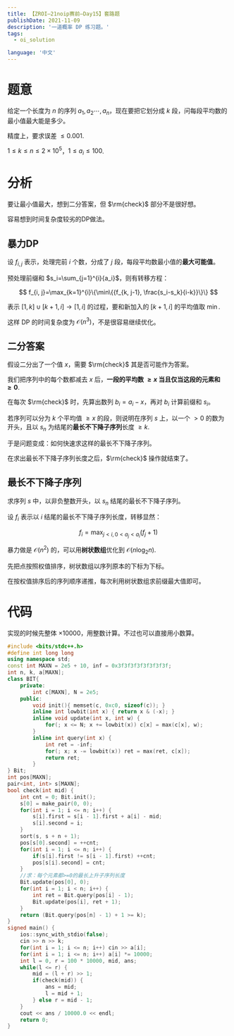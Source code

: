```yaml
---
title: 【ZROI–21noip赛前–Day15】套路题
publishDate: 2021-11-09
description: '一道概率 DP 练习题。'
tags:
  - oi_solution

language: '中文'
---
```


# 题意

给定一个长度为 $n$ 的序列 $a_1, a_2\cdots, a_n$，现在要把它划分成 $k$ 段，问每段平均数的最小值最大能是多少。

精度上，要求误差 $\leq 0.001$.

$1\leq k\leq n\leq 2\times 10^5$，$1\leq a_i\leq 100$.

# 分析

要让最小值最大，想到二分答案，但 $\rm{check}$ 部分不是很好想。

容易想到时间复杂度较劣的DP做法。

## 暴力DP

设 $f_{i, j}$ 表示，处理完前 $i$ 个数，分成了 $j$ 段，每段平均数最小值的**最大可能值**。

预处理前缀和 $s_i=\sum_{j=1}^{i}{a_i}$，则有转移方程：

$$
f_{i, j}=\max_{k=1}^{i}\{\min\{{f_{k, j-1}, \frac{s_i-s_k}{i-k}}\}\}
$$

表示 $[1, k]\cup[k+1, i] \rightarrow [1, i]$ 的过程，要和新加入的 $[k+1, i]$ 的平均值取 $\min$.

这样 DP 的时间复杂度为 $\mathcal{O}(n^3)$，不是很容易继续优化。

## 二分答案

假设二分出了一个值 $x$，需要 $\rm{check}$ 其是否可能作为答案。

我们把序列中的每个数都减去 $x$ 后，**一段的平均数 $\geq x$ 当且仅当这段的元素和 $\geq 0$**.

在每次 $\rm{check}$ 时，先算出数列 $b_i=a_i-x$，再对 $b_i$ 计算前缀和 $s_i$。

若序列可以分为 $k$ 个平均值 $\geq x$ 的段，则说明在序列 $s$ 上，以一个 $>0$ 的数为开头，且以 $s_n$ 为结尾的**最长不下降子序列**长度 $\geq k$.

于是问题变成：如何快速求这样的最长不下降子序列。

在求出最长不下降子序列长度之后，$\rm{check}$ 操作就结束了。

## 最长不下降子序列

求序列 $s$ 中，以非负整数开头，以 $s_n$ 结尾的最长不下降子序列。

设 $f_i$ 表示以 $i$ 结尾的最长不下降子序列长度，转移显然：

$$
f_i=\max_{j<i, 0<a_j<a_i}(f_j+1)
$$

暴力做是 $\mathcal{O}(n^2)$ 的，可以用**树状数组**优化到 $\mathcal{O}(n\log_2 n)$.

先把点按照权值排序，树状数组以序列原本的下标为下标。

在按权值排序后的序列顺序递推，每次利用树状数组求前缀最大值即可。

# 代码

实现的时候先整体 $\times 10000$，用整数计算。不过也可以直接用小数算。

```cpp
#include <bits/stdc++.h>
#define int long long
using namespace std;
const int MAXN = 2e5 + 10, inf = 0x3f3f3f3f3f3f3f3f;
int n, k, a[MAXN];
class BIT{
	private:
		int c[MAXN], N = 2e5;
	public:
		void init(){ memset(c, 0xc0, sizeof(c)); }
		inline int lowbit(int x) { return x & (-x); }
		inline void update(int x, int w) {
			for(; x <= N; x += lowbit(x)) c[x] = max(c[x], w);
		}
		inline int query(int x) {
			int ret = -inf;
			for(; x; x -= lowbit(x)) ret = max(ret, c[x]);
			return ret;
		}
} Bit;
int pos[MAXN];
pair<int, int> s[MAXN];
bool check(int mid) {
	int cnt = 0; Bit.init();
	s[0] = make_pair(0, 0);
	for(int i = 1; i <= n; i++) {
		s[i].first = s[i - 1].first + a[i] - mid;
		s[i].second = i;
	}
	sort(s, s + n + 1);
	pos[s[0].second] = ++cnt;
	for(int i = 1; i <= n; i++) {
		if(s[i].first != s[i - 1].first) ++cnt;
		pos[s[i].second] = cnt;
	}
	//求：每个元素都>=0的最长上升子序列长度
	Bit.update(pos[0], 0);
	for(int i = 1; i < n; i++) {
		int ret = Bit.query(pos[i] - 1);
		Bit.update(pos[i], ret + 1);
	}
	return (Bit.query(pos[n] - 1) + 1 >= k);
}
signed main() {
	ios::sync_with_stdio(false);
	cin >> n >> k;
	for(int i = 1; i <= n; i++) cin >> a[i];
	for(int i = 1; i <= n; i++) a[i] *= 10000;
	int l = 0, r = 100 * 10000, mid, ans;
	while(l <= r) {
		mid = (l + r) >> 1;
		if(check(mid)) {
			ans = mid;
			l = mid + 1;
		} else r = mid - 1;
	}
	cout << ans / 10000.0 << endl;
 	return 0;
}
```